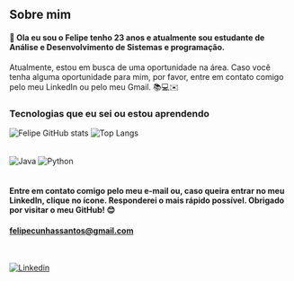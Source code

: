 ## Sobre mim 

#### 👋 Ola eu sou o Felipe tenho 23 anos e atualmente sou estudante de Análise e Desenvolvimento de Sistemas e programação. 
Atualmente, estou em busca de uma oportunidade na área. Caso você tenha alguma oportunidade para mim, por favor, entre em contato comigo pelo meu LinkedIn ou pelo meu Gmail. 📚💻✉️


 ### Tecnologias que eu sei ou estou aprendendo

![Felipe GitHub stats](https://github-readme-stats.vercel.app/api?username=Fssantos1999&show_icons=true&theme=tokyonight)
![Top Langs](https://github-readme-stats.vercel.app/api/top-langs/?username=Fssantos1999&layout=compact)
<div style="display: inline_block"><br/>
<img align="center" alt="Java" src="https://img.shields.io/badge/Java-ED8B00?style=for-the-badge&logo=openjdk&logoColor=black  " />
<img align="center" alt="Python" src="https://img.shields.io/badge/Python-3776AB?style=for-the-badge&logo=python&logoColor=yellow"/>
</div><br/>

#### Entre em contato comigo pelo meu e-mail ou, caso queira entrar no meu  LinkedIn, clique no ícone. Responderei o mais rápido possível. Obrigado por visitar o meu GitHub! 😊
 

#### felipecunhassantos@gmail.com 

<div> <br/>

[![Linkedin](https://img.shields.io/badge/LinkedIn-0077B5?style=for-the-badge&logo=linkedin&logoColor=white)](https://www.linkedin.com/in/felipecunhasantos9/)






